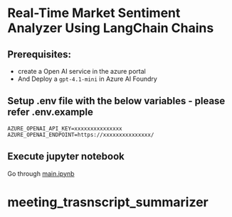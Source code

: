 # Real-Time Market Sentiment Analyzer Using LangChain Chains
## Prerequisites:
- create a Open AI service in the azure portal
- And Deploy a `gpt-4.1-mini` in Azure AI Foundry
## Setup .env file with the below variables - please refer .env.example
```
AZURE_OPENAI_API_KEY=xxxxxxxxxxxxxxx
AZURE_OPENAI_ENDPOINT=https://xxxxxxxxxxxxxxx/
```
## Execute jupyter notebook
Go through [main.ipynb](https://github.com/karthik-skr/meeting_trasnscript_summarizer/blob/main/main.ipynb)
# meeting_trasnscript_summarizer
